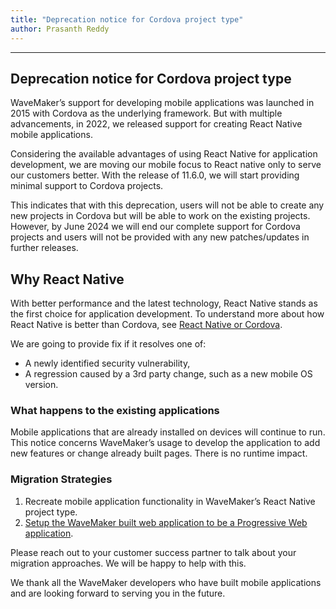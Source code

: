 ```yaml
---
title: "Deprecation notice for Cordova project type"
author: Prasanth Reddy
---
```

---

## Deprecation notice for Cordova project type

WaveMaker’s support for developing mobile applications was launched in 2015 with Cordova as the underlying framework. But with multiple advancements, in 2022, we released support for creating React Native mobile applications. 

Considering the available advantages of using React Native for application development, we are moving our mobile focus to React native only to serve our customers better. With the release of 11.6.0, we will start providing minimal support to Cordova projects. 

This indicates that with this deprecation, users will not be able to create any new projects in Cordova but will be able to work on the existing projects. However, by June 2024 we will end our complete support for Cordova projects and users will not be provided with any new patches/updates in further releases.

<!-- truncate -->

## Why React Native

With better performance and the latest technology, React Native stands as the first choice for application development. To understand more about how React Native is better than Cordova, see [React Native or Cordova](/learn/app-development/wavemaker-overview/react-native-and-cordova).

We are going to provide fix if it resolves one of:

* A newly identified security vulnerability,
* A regression caused by a 3rd party change, such as a new mobile OS version.

### What happens to the existing applications

Mobile applications that are already installed on devices will continue to run. This notice concerns WaveMaker’s usage to develop the application to add new features or change already built pages. There is no runtime impact.

### Migration Strategies

1. Recreate mobile application functionality in WaveMaker’s React Native project type.
2. [Setup the WaveMaker built web application to be a Progressive Web application](https://www.wavemaker.com/creating-progressive-web-applications-with-wavemaker/).

Please reach out to your customer success partner to talk about your migration approaches. We will be happy to help with this. 

We thank all the WaveMaker developers who have built mobile applications and are looking forward to serving you in the future.
